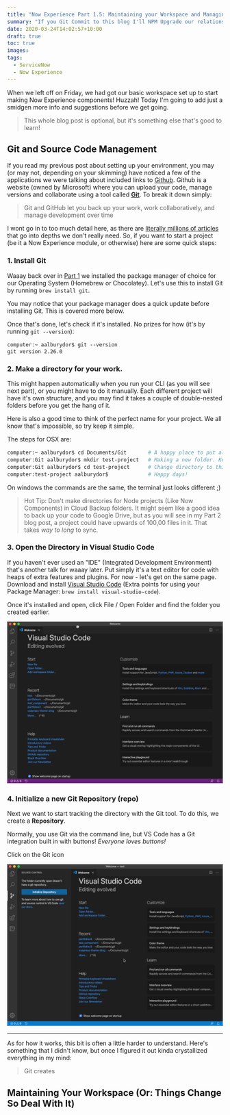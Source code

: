 ```yaml
---
title: "Now Experience Part 1.5: Maintaining your Workspace and Managing your Code"
summary: "If you Git Commit to this blog I'll NPM Upgrade our relationship ;)"
date: 2020-03-24T14:02:57+10:00
draft: true
toc: true
images:
tags:
  - ServiceNow
  - Now Experience
---
```


When we left off on Friday, we had got our basic workspace set up to start making Now Experience components! Huzzah! Today I'm going to add just a smidgen more info and suggestions before we get going. 

> This whole blog post is optional, but it's something else that's good to learn!

## Git and Source Code Management

If you read my previous post about setting up your environment, you may (or may not, depending on your skimming) have noticed a few of the applications we were talking about included links to [Github](https://github.com). Github is a website (owned by Microsoft) where you can upload your code, manage versions and collaborate using a tool called [**Git**](https://git-scm.com/). To break it down simply: 

> Git and GitHub let you back up your work, work collaboratively, and manage development over time

I wont go in to too much detail here, as there are [literally millions of articles](https://www.google.com/search?q=how+do+i+use+git) that go into depths we don't really need. So, if you want to start a project (be it a Now Experience module, or otherwise) here are some quick steps:

### 1. Install Git

Waaay back over in [Part 1](../2020-03-20-nowui-part1) we installed the package manager of choice for our Operating System (Homebrew or Chocolatey). Let's use this to install Git by running `brew install git`.

You may notice that your package manager does a quick update before installing Git. This is covered more below.

Once that's done, let's check if it's installed. No prizes for how (it's by running `git --version`):

```
computer:~ aalburydor$ git --version
git version 2.26.0
```

### 2. Make a directory for your work.

This might happen automatically when you run your CLI (as you will see next part), or you might have to do it manually. Each different project will have it's own structure, and you may find it takes a couple of double-nested folders before you get the hang of it. 

Here is also a good time to think of the perfect name for your project. We all know that's impossible, so try keep it simple.

The steps for OSX are: 
``` bash
computer:~ aalburydor$ cd Documents/Git       # A happy place to put all my projects
computer:Git aalburydor$ mkdir test-project   # Making a new folder. Keep these kebab-case :) 
computer:Git aalburydor$ cd test-project      # Change directory to this folder
computer:test-project aalburydor$             # Happy days!
```
On windows the commands are the same, the terminal just looks different ;)

> Hot Tip: Don't make directories for Node projects (Like Now Components) in Cloud Backup folders. It might seem like a good idea to back up your code to Google Drive, but as you will see in my Part 2 blog post, a project could have upwards of 100,00 files in it. That takes *way to long* to sync.


### 3. Open the Directory in Visual Studio Code

If you haven't ever used an "IDE" (Integrated Development Environment) that's another talk for waaay later. Put simply it's a text editor for code with heaps of extra features and plugins. For now - let's get on the same page. Download and install [Visual Studio Code](https://code.visualstudio.com/) (Extra points for using your Package Manager: `brew install visual-studio-code`).

Once it's installed and open, click File / Open Folder and find the folder you created earlier.

![New Workspace](./vscode1.png)

### 4. Initialize a new Git Repository (repo)

Next we want to start tracking the directory with the Git tool. To do this, we create a **Repository**. 

Normally, you use Git via the command line, but VS Code has a Git integration built in with buttons! *Everyone loves buttons!*

Click on the Git icon 

![VSCode Init](./vscode2.png)


---

As for how it works, this bit is often a little harder to understand. Here's something that I didn't know, but once I figured it out kinda crystallized everything in my mind:

> Git creates

## Maintaining Your Workspace (Or: Things Change So Deal With It)

